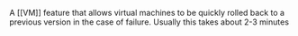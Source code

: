 A [[VM]] feature that allows virtual machines to be quickly rolled back to a previous version in the case of failure.
Usually this takes about 2-3 minutes
